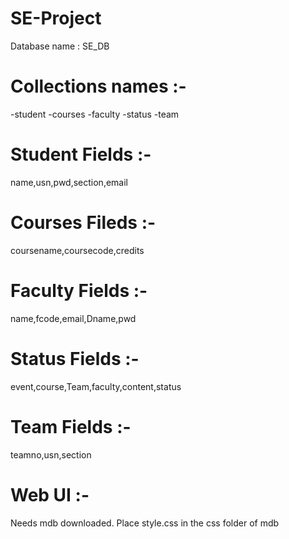# SE-Project

Database name : SE_DB

# Collections names :-

-student
-courses
-faculty
-status
-team

# Student Fields :-

name,usn,pwd,section,email

# Courses Fileds :-

coursename,coursecode,credits

# Faculty Fields :-

name,fcode,email,Dname,pwd

# Status Fields :-

event,course,Team,faculty,content,status

# Team Fields :-

teamno,usn,section

# Web UI :-

Needs mdb downloaded.
Place style.css in the css folder of mdb
